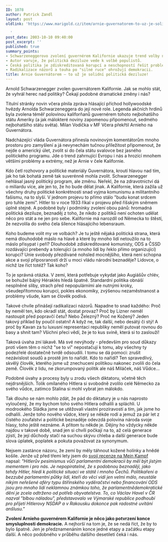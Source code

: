 ```yaml
---
ID: 1078
author: Patrick Zandl
layout: post
oldlink: 'https://www.marigold.cz/item/arnie-guvernatorem-to-uz-je-solidni-politicka-deziluze-1078

  '
post_date: 2003-10-10 09:40:00
post_excerpt: ''
published: true
summary_points:
- Schwarzeneggerovo zvolení guvernérem Kalifornie ukazuje trend volby nepolitiků.
- Autor varuje, že politická deziluze vede k volbě populistů.
- Česká politika je zdiskreditovaná korupcí a neschopností řešit problémy.
- Radikalizace názorů a touha po "silné ruce" ohrožují demokracii.
title: Arnie Guvernátorem – to už je solidní politická deziluze!
---
```


Arnold Schwarzenegger zvolen guvernátorem Kalifornie. Jak se mohlo stát, že vyhrál herec nad politiky? Čekají podobné dramatické změny i nás?<!--more--><p>
Titulní stránky novin včera plnila zpráva hlásající příchod hollywoodské hvězdy Arnolda Schwarzeneggera do její nové role. Legenda akčních hrdinů byla zvolena téměř polovinou kaliforňanů guvernérem tohoto nejbohatšího státu Ameriky (a jak málokteré noviny zapomenou připomenout, sedmého nejbohatšího státu světa). Milan Vodička v MF Včera překřtil Arnieho na Guvernátora.</p>

<p>
Nadcházející vláda Guvernátora přinesla novinovým komentátorům mnoho prostoru pro zamyšlení a já nevynechám tučnou příležitost připomenout, že nejde o americký úlet, zvolit si do čela státu svalovce bez jasného politického programu. Jde o trend zahrnující Evropu i nás a hrozící mnohem většími problémy a extrémy, než je Arnie v čele Kalifornie. </p>

<p>
Kdo četl rozhovory a politické materiály Guvernátora, kroutí hlavou nad tím, jak ho tak bohatá země tak suverénně mohla zvolit. Schwarzenegger nehlásal jasný politický program, ale změnu. Neřekl, že na zdravotnictví dá o miliardu více, ale jen to, že ho bude dělat jinak. A Kalifornie, která zažila už všechny druhy politické konkrétnosti snad vyjma komunismu a militantního fašismu, na to slyší. V jednom projevu to přímo stálo "budu konat srdcem pro tuhle zemi". Hitler to v roce 1933 říkal v projevu před říšským sněmem úplně stejně. A podobné byly i podmínky zvolení obou pánů: hromadná politická deziluze, beznaděj z toho, že nikdo z politiků není ochoten udělat něco pro stát a ne jen pro sebe. Kalifornie má narozdíl od Německa to štěstí, že nezvolila do svého čela šílence hlásajícího lebensraum. </p>

<p>
Koho budeme volit my ve volbách? Je tu ještě nějaká politická strana, která nemá dlouhodobě máslo na hlavě a které by mnoho lidí netoužilo na to máslo přisypat i peří? Dlouhodobě zdiskreditované komunisty, ODS a ČSSD rozdávající prebendy a tolerující (a mnoho lidí by řeklo přímo organizující) korupci? Unie svobody přezdívané nohsled mocnějšího, která není schopna akce a svojí připosraností drží u moci vládu národní beznaděje? Lidovce, o nichž lze říct totéž? Tak koho? </p>

<p>
To je správná otázka. V zemi, která potřebuje vykydat jako Augiášův chlév, se bohužel bájný Héraklés hledá špatně. Standardní politika obnáší nesplněné sliby, strach před nepopulárními ale nutnými kroky, všeudepřítomnou korupci, pokles ekonomiky, zvýšenou nezaměstnanost a problémy všude, kam se člověk podívá. </p>

<p>
Takové chvíle přinášejí radikalizaci názorů. Napadne to snad každého: Proč by neměl ten, kdo okradl stát, dostat provaz? Proč by Lizner neměl nastoupit před popravčí četu? Nebo Železný? Proč ne Kožený? Jeden takový příklad by poučil ostatní! A když ne, tak další, nebo desátý či stý! A proč by Kavan za tu luxusní representaci republiky neměl putovat rovnou do basy a shnít tam? Všichni přeci vědí, že je to kus svině, která si to zaslouží!</p>

<p>
Taková úvaha zní lákavě. Má své nevýhody - především pro soud důkazy proti všem těm o nichž "se to ví" nepostačují k tomu, aby všechny ty podezřelé dostatečně tvrdě odsoudili. I tomu se dá pomoci: zrušit nezávislost soudů a prostě jim to nařídit. Kdo to nařídí? Ten spravedlivý, skvělý člověk, kterého jsme už znechuceni politikou nakonec zvolili do čela země. Člověk z lidu, ne zkorumpovaný politik ale náš Miláček, náš Vůdce...</p>

<p>
Podobné úvahy a procesy byly u zrodu všech diktatoru, včetně těch nejdrsnějších. Tolik omílaného Hitlera si svobodně zvolilo celé Německo za svého vůdce, zatímco Stalina si mohl vybrat jen málokdo. </p>

<p>
Tak dlouho se nám mohlo zdát, že pád do diktatury je u nás naprosto vyloučený, že my bychom toho svého Hitlera odhalili a spláchli. U modrookého Sládka jsme se utěžovali vlastní prozíravostí a tím, jak jsme ho odhalili. Jenže toho nového vůdce, který se někde rodí a jemuž za pár let z čistého zoufalství a politické beznaděje odevzdá polovina národa svoje hlasy, toho ještě neznáme. A přitom tu někde je. Dějiny ho vždycky někde najdou v takové době, snad jen si chvíli počkají na to, až celá generace zjistí, že její důchody stačí na suchou skývu chleba a další generace bude slova úplatek, poplatek a pokuta považovat za synonymum. </p>

<p>
Nejsem zastánce názoru, že zemí by měly táhnout kožené holínky a hnědé košile. Jenže už před třemi lety jsem do <A href="http://www.iport.cz/i-styl/knihy/meinkampf000501.html" target=_blank>svojí recenze na Mein Kampf </A>napsal: <EM>"Hitlerův pesimismus vůči parlamentní demokracii by měl být jistým mementem i pro nás. Je nepopiratelné, že s podobnou beznadějí, jako tehdy Hitler, hledí k politické situaci ve státě i mnoho Čechů. Politikaření a bezzubé parlamentní půtky lidí, kteří do věci vidí jen velmi málo, neustále nikým neřešené aféry typu štiřínského vyděračství nebo financování ODS jsou pro mnoho lidí neklamnou známkou toho, že parlamentnědemokratické dění je zcela odtrženo od potřeb obyvatelstva. To, co Václav Havel v ČR nazval "blbou náladou", představovalo ve Výmarské republice podhoubí pro přijetí Hitlerovy NSDAP a v Rakousku dokonce pak radostné uvítání anšlusu."</EM></p>

<p>
<STRONG>Zvolení Arnieho guvernérem Kalifornie je něco jako potvrzení konce smysluplnosti demokracie.</STRONG> A nejhorší na tom je, že se nedá říct, že by to bylo špatně. Jen je předznamenáním konce jedné etapy a začátku etapy další. A něco podobného v průběhu dalšího desetiletí čeká i nás. </p>

<p>
&#160;</p>

<p>
<BR>&#160;</p>